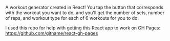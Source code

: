 A workout generator created in React! You tap the button that corresponds with the workout you want to do, and you'll get the number of sets, number of reps, and workout type for each of 6 workouts for you to do.

I used this repo for help with getting this React app to work on GH Pages: https://github.com/gitname/react-gh-pages